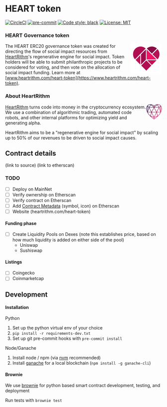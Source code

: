 # HEART token

[![CircleCI](https://circleci.com/gh/heartrithm/heart_token.svg?style=svg)](https://circleci.com/gh/heartrithm/heart_token)
[![pre-commit](https://img.shields.io/badge/pre--commit-enabled-brightgreen?logo=pre-commit&logoColor=white)](https://github.com/pre-commit/pre-commit)
[![Code style: black](https://img.shields.io/badge/code%20style-black-000000.svg)](https://github.com/ambv/black)
[![License: MIT](https://img.shields.io/badge/License-MIT-yellow.svg)](https://opensource.org/licenses/MIT)


### HEART Governance token
<img width="100" align="right" src="assets/heart-token-logo.png">

The HEART ERC20 governance token was created for directing the flow of social impact resources from [HeartRithm](https://www.heartrithm.com)'s regenerative engine for social impact. Token holders will be able to submit philanthropic projects to be considered for voting, and then vote on the allocation of social impact funding. Learn more at [www.heartrithm.com/heart-token](https://www.heartrithm.com/heart-token).

### About HeartRithm

<img width="50" align="right" src="assets/heartrithm-logo.png">

[HeartRithm](https://www.heartrithm.com) turns code into money in the cryptocurrency ecosystem. We use a combination of algorithmic trading, automated code robots, and other internal platforms for optimizing yield and generating alpha.

HeartRithm aims to be a "regenerative engine for social impact" by scaling up to 50% of our revenues to be driven to social impact causes.

## Contract details

(link to source) (link to etherscan)

### TODO

* [ ] Deploy on MainNet
* [ ] Verify ownership on Etherscan
* [ ] Verify contract on Etherscan
* [ ] Add [Contract Metadata](https://info.etherscan.com/how-to-update-token-information-on-token-page/) (symbol, icon) on Etherscan
* [ ] Website (heartrithm.com/heart-token)

#### Funding phase
* [ ] Create Liquidity Pools on Dexes (note this establishes price, based on how much liquidity is added on either side of the pool)
    * Uniswap
    * Sushiswap

#### Listings
* [ ] Coingecko
* [ ] Coinmarketcap

## Development

#### Installation

Python

1. Set up the python virtual env of your choice
1. `pip install -r requirements-dev.txt`
1. Set up git pre-commit hooks with `pre-commit install`

Node/Ganache

1. Install node / npm (via [nvm](https://github.com/nvm-sh/nvm) recommended)
1. Install [ganache](https://www.trufflesuite.com/ganache) for a local blockchain (`npm install -g ganache-cli`)

#### Brownie

We use [brownie](https://eth-brownie.readthedocs.io/en/stable/) for python based smart contract development, testing, and deployment

Run tests with `brownie test`
